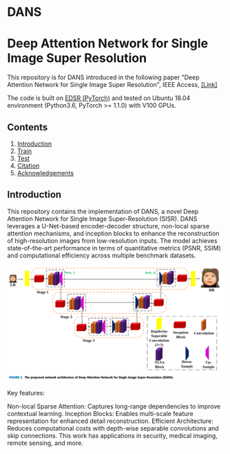 # DANS
# Deep Attention Network for Single Image Super Resolution
This repository is for DANS introduced in the following paper "Deep Attention Network for Single Image Super Resolution", IEEE Access, [[Link]](https://ieeexplore.ieee.org/document/10210219) 


The code is built on [EDSR (PyTorch)](https://github.com/thstkdgus35/EDSR-PyTorch) and tested on Ubuntu 18.04 environment (Python3.6, PyTorch >= 1.1.0) with V100 GPUs. 
## Contents
1. [Introduction](#introduction)
2. [Train](#train)
3. [Test](#test)
5. [Citation](#citation)
6. [Acknowledgements](#acknowledgements)

## Introduction

This repository contains the implementation of DANS, a novel Deep Attention Network for Single Image Super-Resolution (SISR). DANS leverages a U-Net-based encoder-decoder structure, non-local sparse attention mechanisms, and inception blocks to enhance the reconstruction of high-resolution images from low-resolution inputs. The model achieves state-of-the-art performance in terms of quantitative metrics (PSNR, SSIM) and computational efficiency across multiple benchmark datasets.

![DANS](DANS_architecture.png)

Key features:

Non-local Sparse Attention: Captures long-range dependencies to improve contextual learning.
Inception Blocks: Enables multi-scale feature representation for enhanced detail reconstruction.
Efficient Architecture: Reduces computational costs with depth-wise separable convolutions and skip connections.
This work has applications in security, medical imaging, remote sensing, and more. 
